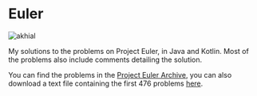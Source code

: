 # Euler
![akhial](https://projecteuler.net/profile/akhial.png)

My solutions to the problems on Project Euler, in Java and Kotlin. Most of the problems also include comments detailing the solution.

You can find the problems in the [Project Euler Archive](https://projecteuler.net/archives), you can also download a text file containing the first 476 problems [here](https://github.com/davidcorbin/euler-offline).
